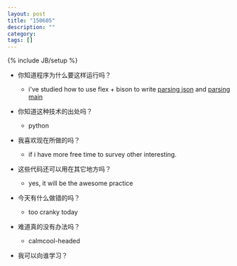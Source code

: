 ```yaml
---
layout: post
title: "150605"
description: ""
category: 
tags: []
---
```

{% include JB/setup %}

* 你知道程序为什么要这样运行吗？
  * i've studied how to use flex + bison to write [parsing json](https://github.com/arvin-chou/bison-parsingjson) and [parsing main](https://github.com/arvin-chou/bison-parsingcmain)

* 你知道这种技术的出处吗？
  * python

* 我喜欢现在所做的吗？
  * if i have more free time to survey other interesting.

* 这些代码还可以用在其它地方吗？
  * yes, it will be the awesome practice

* 今天有什么做错的吗？
  * too cranky today

* 难道真的没有办法吗？
  * calmcool-headed 

* 我可以向谁学习？
 
